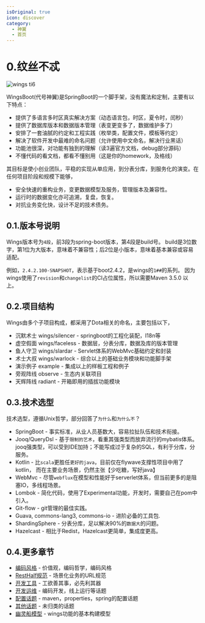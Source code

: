 ```yaml
---
isOriginal: true
icon: discover
category:
  - 神翼
  - 首页
---
```


# 0.纹丝不忒

![wings ti6](/wings-ti6-champion.png)

WingsBoot(代号神翼)是SpringBoot的一个脚手架，没有魔法和定制，主要有以下特点：

* 提供了多语言多时区真实解决方案（动态语言包，时区，夏令时，闰秒）
* 提供了数据库版本和数据版本管理（表变更变多了，数据维护多了）
* 安排了一套油腻的约定和工程实践（枚举类，配置文件，模板等约定）
* 解决了软件开发中最难的命名问题（允许使用中文命名，解决行业黑话）
* 功能池很深，对功能有独到的理解（读3遍官方文档，debug部分源码）
* 不懂代码的看文档，都看不懂别用（这是你的homework，及格线）

其目标是使小创业团队，平稳的实现从单应用，到分表分库，到服务化的演变。在任何项目阶段和规模下能够，

* 安全快速的重构业务，变更数据模型及服务，管理版本及兼容性。
* 运行时的数据变化亦可追溯，复盘，恢复。
* 对抗业务变化快，设计不足的技术债务。

## 0.1.版本号说明

Wings版本号为`4段`，前3段为spring-boot版本，第4段是build号。
build是3位数字，第1位为大版本，意味着不兼容性；后2位是小版本，意味着基本兼容或容易适配。

例如，`2.4.2.100-SNAPSHOT`，表示基于boot2.4.2，是wings的`1##`的系列。
因为wings使用了`revision`和`changelist`的CI占位属性，所以需要Maven 3.5.0 以上。

## 0.2.项目结构

Wings由多个子项目构成，都采用了Dota相关的命名，主要包括以下，

* 沉默术士 wings/silencer - springboot的工程化装配，I18n等
* 虚空假面 wings/faceless - 数据层，分表分库，数据及库的版本管理
* 鱼人守卫 wings/slardar - Servlet体系的WebMvc基础约定和封装
* 术士大叔 wings/warlock - 综合以上的基础业务模块和功能脚手架
* 演示例子 example - 集成以上的样板工程和例子
* 旁观阵线 observe - 生态内关联项目
* 天辉阵线 radiant - 开箱即用的插拔功能模块

## 0.3.技术选型

技术选型，遵循Unix哲学，部分回答了`为什么`和`为什么不`？

* SpringBoot - 事实标准，从业人员基数大，容易拉扯队伍和技术衔接。
* Jooq/QueryDsl - 基于`限制的艺术`，看重其强类型而放弃流行的mybatis体系。
  jooq强类型，可以受到IDE加持；不能写成过于复杂的SQL，有利于分库，分服务。
* Kotlin - 比`scala`更胜任`更好的java`，目前仅在flywave支撑性项目中用了kotlin，
  而在主要业务场景，仍然主张【少吃糖，写好java】
* WebMvc - 尽管`webflux`在模型和性能好于serverlet体系，但当前更多的是阻塞IO，多线程场景。
* Lombok - 简化代码，使用了Experimental功能，开发时，需要自己在pom中引入。
* Git-flow - git管理的最佳实践。
* Guava, commons-lang3, commons-io - 进阶必备的工具包.
* ShardingSphere - 分表分库，足以解决90%的`数据大`的问题。
* Hazelcast - 相比于Redist，Hazelcast更简单，集成度更高。

## 0.4.更多章节

* [编码风格](0a-code-style.md) -  价值观，编码哲学，编码风格
* [RestHalf规范](0b-rest-half.md) - 场景化业务的URL规范
* [开发工具](0c-dev-tool.md) - 工欲善其事，必先利其器
* [开发运维](0d-qa-devops.md) - 编码开发，线上运行等话题
* [配置话题](0e-qa-config.md) - maven，properties，spring的配置话题
* [其他话题](0f-qa-others.md) - 未归类的话题
* [幽灵船模型](0g-ghost-ship.md) - wings功能的基本构建模型
